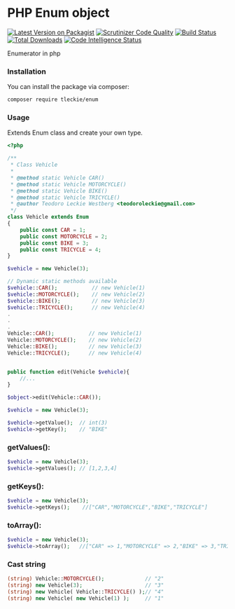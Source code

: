 # PHP Enum object

[![Latest Version on Packagist](https://img.shields.io/packagist/v/tleckie/enum.svg?style=flat-square)](https://packagist.org/packages/tleckie/enum)
[![Scrutinizer Code Quality](https://scrutinizer-ci.com/g/teodoroleckie/enum/badges/quality-score.png?b=main)](https://scrutinizer-ci.com/g/teodoroleckie/enum/?branch=main)
[![Build Status](https://scrutinizer-ci.com/g/teodoroleckie/enum/badges/build.png?b=main)](https://scrutinizer-ci.com/g/teodoroleckie/enum/build-status/main)
[![Total Downloads](https://img.shields.io/packagist/dt/tleckie/enum.svg?style=flat-square)](https://packagist.org/packages/tleckie/enum)
[![Code Intelligence Status](https://scrutinizer-ci.com/g/teodoroleckie/enum/badges/code-intelligence.svg?b=main)](https://scrutinizer-ci.com/code-intelligence)

Enumerator in php

### Installation

You can install the package via composer:

```bash
composer require tleckie/enum
```

### Usage

Extends Enum class and create your own type.

```php
<?php

/**
 * Class Vehicle
 *
 * @method static Vehicle CAR()
 * @method static Vehicle MOTORCYCLE()
 * @method static Vehicle BIKE()
 * @method static Vehicle TRICYCLE()
 * @author Teodoro Leckie Westberg <teodoroleckie@gmail.com>
 */
class Vehicle extends Enum 
{
    public const CAR = 1;
    public const MOTORCYCLE = 2;
    public const BIKE = 3;
    public const TRICYCLE = 4;
}

$vehicle = new Vehicle(3);

// Dynamic static methods available
$vehicle::CAR();           // new Vehicle(1)
$vehicle::MOTORCYCLE();    // new Vehicle(2)
$vehicle::BIKE();          // new Vehicle(3)
$vehicle::TRICYCLE();      // new Vehicle(4)
.
.
.
Vehicle::CAR();           // new Vehicle(1)
Vehicle::MOTORCYCLE();    // new Vehicle(2)
Vehicle::BIKE();          // new Vehicle(3)
Vehicle::TRICYCLE();      // new Vehicle(4)
```

```php

public function edit(Vehicle $vehicle){
    //...
}

$object->edit(Vehicle::CAR());

```

```php
$vehicle = new Vehicle(3);

$vehicle->getValue();  // int(3)
$vehicle->getKey();    // "BIKE"
```

### getValues():
```php
$vehicle = new Vehicle(3);
$vehicle->getValues(); // [1,2,3,4]
```

### getKeys():
```php
$vehicle = new Vehicle(3);
$vehicle->getKeys();    //["CAR","MOTORCYCLE","BIKE","TRICYCLE"]
```

### toArray():

```php
$vehicle = new Vehicle(3);
$vehicle->toArray();   //["CAR" => 1,"MOTORCYCLE" => 2,"BIKE" => 3,"TRICYCLE" => 4]
```

### Cast string
```php
(string) Vehicle::MOTORCYCLE();             // "2"
(string) new Vehicle(3);                    // "3"
(string) new Vehicle( Vehicle::TRICYCLE() );// "4"
(string) new Vehicle( new Vehicle(1) );     // "1"
```
